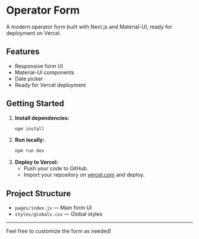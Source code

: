 # Operator Form

A modern operator form built with Next.js and Material-UI, ready for deployment on Vercel.

## Features
- Responsive form UI
- Material-UI components
- Date picker
- Ready for Vercel deployment

## Getting Started

1. **Install dependencies:**
   ```sh
   npm install
   ```
2. **Run locally:**
   ```sh
   npm run dev
   ```
3. **Deploy to Vercel:**
   - Push your code to GitHub.
   - Import your repository on [vercel.com](https://vercel.com) and deploy.

## Project Structure
- `pages/index.js` — Main form UI
- `styles/globals.css` — Global styles

---

Feel free to customize the form as needed! 
